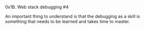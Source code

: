 0x1B. Web stack debugging #4

An important thing to understand is that the debugging as a skill is something that needs to be learned and takes time to master.

